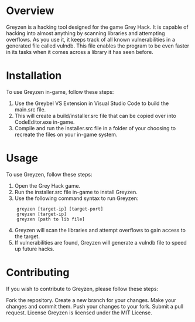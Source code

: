 # Overview

Greyzen is a hacking tool designed for the game Grey Hack. It is capable of hacking into almost anything by scanning libraries and attempting overflows. As you use it, it keeps track of all known vulnerabilities in a generated file called vulndb. This file enables the program to be even faster in its tasks when it comes across a library it has seen before.

# Installation

To use Greyzen in-game, follow these steps:

1. Use the Greybel VS Extension in Visual Studio Code to build the main.src file.
2. This will create a build/installer.src file that can be copied over into CodeEditor.exe in-game.
3. Compile and run the installer.src file in a folder of your choosing to recreate the files on your in-game system.

# Usage

To use Greyzen, follow these steps:

1. Open the Grey Hack game.
2. Run the installer.src file in-game to install Greyzen.
3. Use the following command syntax to run Greyzen:

```
    greyzen [target-ip] [target-port]
    greyzen [target-ip]
    greyzen [path to lib file]
```

4. Greyzen will scan the libraries and attempt overflows to gain access to the target.
5. If vulnerabilities are found, Greyzen will generate a vulndb file to speed up future hacks.

# Contributing

If you wish to contribute to Greyzen, please follow these steps:

Fork the repository.
Create a new branch for your changes.
Make your changes and commit them.
Push your changes to your fork.
Submit a pull request.
License
Greyzen is licensed under the MIT License.
